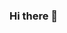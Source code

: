 ### Hi there 👋

<!--
**Arthur9Carvalho/Arthur9Carvalho** is a ✨ _special_ ✨ repository because its `README.md` (this file) appears on your GitHub profile.

Here are some ideas to get you started:

- 🔭 Atualmente estou desempregado
- 🌱 Estou aprendendo a Programar agora
- 👯 No momento não posso ser de grande ajuda mais se puder ajudar em algo
- 📫 Meu e-mail e Arthurcarvalho0906@outlook.com 
- gosto bastante de montagem de computadores e jogos
-já sou formado no ensino medio
